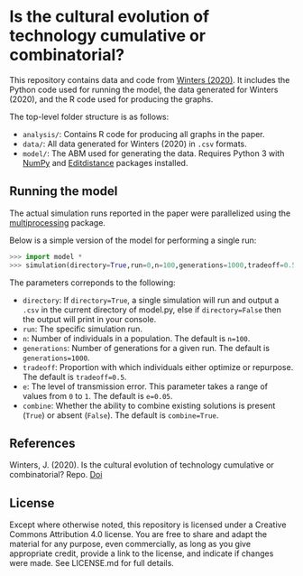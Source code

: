 # Is the cultural evolution of technology cumulative or combinatorial?

This repository contains data and code from [Winters (2020)](https://repo). It includes the Python code used for running the model, the data generated for Winters (2020), and the R code used for producing the graphs.

The top-level folder structure is as follows:

* `analysis/`: Contains R code for producing all graphs in the paper.
* `data/`:  All data generated for Winters (2020) in `.csv` formats.
* `model/`: The ABM used for generating the data. Requires Python 3 with [NumPy](https://numpy.org/) and [Editdistance](https://github.com/aflc/editdistance) packages installed.

## Running the model
The actual simulation runs reported in the paper were parallelized using the [multiprocessing](https://docs.python.org/3/library/multiprocessing.html) package.

Below is a simple version of the model for performing a single run:
```python
>>> import model *
>>> simulation(directory=True,run=0,n=100,generations=1000,tradeoff=0.5,e=0.05,combine=True)
```
The parameters correponds to the following:
* `directory`: If `directory=True`, a single simulation will run and output a `.csv` in the current directory of model.py, else if `directory=False` then the output will print in your console.
* `run`: The specific simulation run.
* `n`: Number of individuals in a population. The default is `n=100`.
* `generations`: Number of generations for a given run. The default is `generations=1000`.
* `tradeoff`: Proportion with which individuals either optimize or repurpose. The default is `tradeoff=0.5`.  
* `e`: The level of transmission error. This parameter takes a range of values from `0` to `1`. The default is `e=0.05`.
* `combine`: Whether the ability to combine existing solutions is present (`True`) or absent (`False`). The default is `combine=True`.

## References
Winters, J. (2020). Is the cultural evolution of technology cumulative or combinatorial? Repo. [Doi]()

License
-------

Except where otherwise noted, this repository is licensed under a Creative Commons Attribution 4.0 license. You are free to share and adapt the material for any purpose, even commercially, as long as you give appropriate credit, provide a link to the license, and indicate if changes were made. See LICENSE.md for full details.


